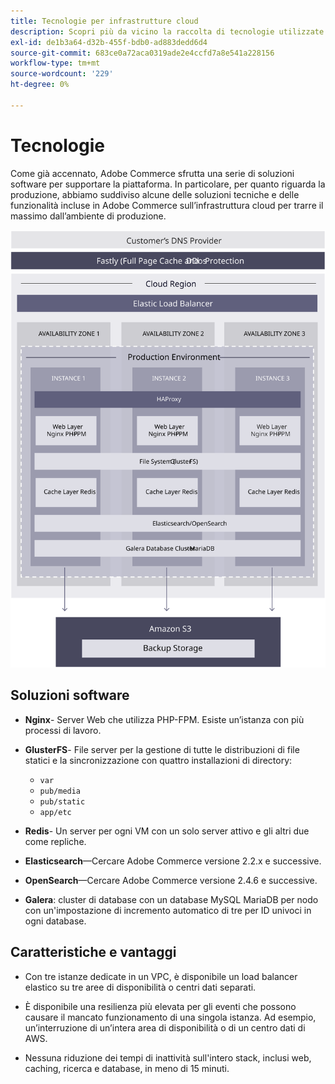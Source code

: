 ```yaml
---
title: Tecnologie per infrastrutture cloud
description: Scopri più da vicino la raccolta di tecnologie utilizzate per Adobe Commerce sull’infrastruttura cloud.
exl-id: de1b3a64-d32b-455f-bdb0-ad883dedd6d4
source-git-commit: 683ce0a72aca0319ade2e4ccfd7a8e541a228156
workflow-type: tm+mt
source-wordcount: '229'
ht-degree: 0%

---
```


# Tecnologie

Come già accennato, Adobe Commerce sfrutta una serie di soluzioni software per supportare la piattaforma. In particolare, per quanto riguarda la produzione, abbiamo suddiviso alcune delle soluzioni tecniche e delle funzionalità incluse in Adobe Commerce sull’infrastruttura cloud per trarre il massimo dall’ambiente di produzione.

![Diagramma che mostra Adobe Commerce sulla tecnologia dell’infrastruttura cloud](../../../assets/playbooks/infrastructure-technology.svg)

## Soluzioni software

- **Nginx**- Server Web che utilizza PHP-FPM. Esiste un’istanza con più processi di lavoro.

- **GlusterFS**- File server per la gestione di tutte le distribuzioni di file statici e la sincronizzazione con quattro installazioni di directory:
   - `var`
   - `pub/media`
   - `pub/static`
   - `app/etc`

- **Redis**- Un server per ogni VM con un solo server attivo e gli altri due come repliche.

- **Elasticsearch**—Cercare Adobe Commerce versione 2.2.x e successive.

- **OpenSearch**—Cercare Adobe Commerce versione 2.4.6 e successive.

- **Galera**: cluster di database con un database MySQL MariaDB per nodo con un&#39;impostazione di incremento automatico di tre per ID univoci in ogni database.

## Caratteristiche e vantaggi

- Con tre istanze dedicate in un VPC, è disponibile un load balancer elastico su tre aree di disponibilità o centri dati separati.

- È disponibile una resilienza più elevata per gli eventi che possono causare il mancato funzionamento di una singola istanza. Ad esempio, un’interruzione di un’intera area di disponibilità o di un centro dati di AWS.

- Nessuna riduzione dei tempi di inattività sull&#39;intero stack, inclusi web, caching, ricerca e database, in meno di 15 minuti.

